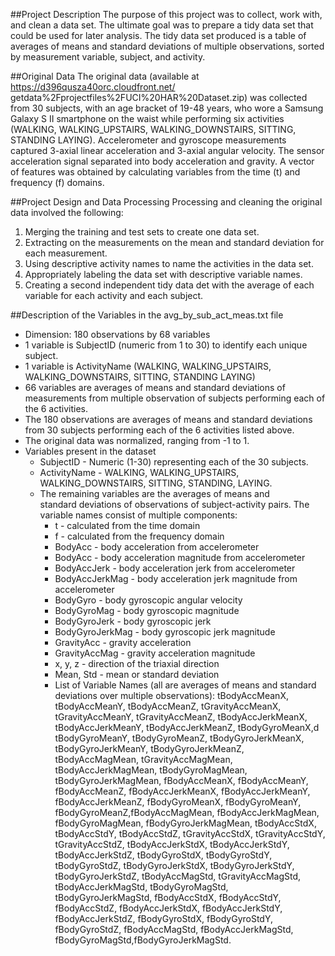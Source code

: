 

##Project Description
The purpose of this project was to collect, work with, and clean a data set. The 
ultimate goal was to prepare a tidy data set that could be used for later analysis.
The tidy data set produced is a table of averages of means and standard deviations of
multiple observations, sorted by measurement variable, subject, and activity.

##Original Data
The original data (available at https://d396qusza40orc.cloudfront.net/
getdata%2Fprojectfiles%2FUCI%20HAR%20Dataset.zip) was collected from 30 
subjects, with an age bracket of 19-48 years, who wore a Samsung Galaxy S II
smartphone on the waist while performing six activities (WALKING, 
WALKING_UPSTAIRS, WALKING_DOWNSTAIRS, SITTING, STANDING LAYING). Accelerometer
and gyroscope measurements captured 3-axial linear acceleration and 3-axial
angular velocity. The sensor acceleration signal separated into body acceleration
and gravity. A vector of features was obtained by calculating variables from the
time (t) and frequency (f) domains.  

##Project Design and Data Processing
Processing and cleaning the original data involved the following:
1. Merging the training and test sets to create one data set.
2. Extracting on the measurements on the mean and standard deviation
   for each measurement.
3. Using descriptive activity names to name the activities in the data set.
4. Appropriately labeling the data set with descriptive variable names.
5. Creating a second independent tidy data det with the average of each
   variable for each activity and each subject.
   
##Description of the Variables in the avg_by_sub_act_meas.txt file
 - Dimension: 180 observations by 68 variables
 - 1 variable is SubjectID (numeric from 1 to 30) to identify
   each unique subject.
 - 1 variable is ActivityName (WALKING, WALKING_UPSTAIRS,
   WALKING_DOWNSTAIRS, SITTING, STANDING LAYING)
 - 66 variables are averages of means and standard deviations of
   measurements from multiple observation of subjects performing 
   each of the 6 activities.
 - The 180 observations are averages of means and standard deviations
   from 30 subjects performing each of the 6 activities listed above.
 - The original data was normalized, ranging from -1 to 1.  
 - Variables present in the dataset
   * SubjectID - Numeric (1-30) representing each of the 30 subjects.
   * ActivityName - WALKING, WALKING_UPSTAIRS, WALKING_DOWNSTAIRS, SITTING,
     STANDING, LAYING.
   * The remaining variables are the averages of means and  
     standard deviations of observations of subject-activity pairs.
     The variable names consist of multiple components:
     - t - calculated from the time domain
     - f - calculated from the frequency domain
     - BodyAcc - body acceleration from accelerometer
     - BodyAcc - body acceleration magnitude from accelerometer
     - BodyAccJerk - body acceleration jerk from accelerometer
     - BodyAccJerkMag - body acceleration jerk magnitude from accelerometer
     - BodyGyro - body gyroscopic angular velocity
     - BodyGyroMag - body gyroscopic magnitude
     - BodyGyroJerk - body gyroscopic jerk
     - BodyGyroJerkMag - body gyroscopic jerk magnitude
     - GravityAcc - gravity acceleration
     - GravityAccMag - gravity acceleration magnitude
     - x, y, z - direction of the triaxial direction
     - Mean, Std - mean or standard deviation
     - List of Variable Names (all are averages of means and standard
       deviations over multiple observations): tBodyAccMeanX, tBodyAccMeanY,
       tBodyAccMeanZ, tGravityAccMeanX, tGravityAccMeanY, tGravityAccMeanZ,
       tBodyAccJerkMeanX, tBodyAccJerkMeanY, tBodyAccJerkMeanZ, tBodyGyroMeanX,d
       tBodyGyroMeanY, tBodyGyroMeanZ, tBodyGyroJerkMeanX, tBodyGyroJerkMeanY,
       tBodyGyroJerkMeanZ, tBodyAccMagMean, tGravityAccMagMean,
       tBodyAccJerkMagMean, tBodyGyroMagMean, tBodyGyroJerkMagMean,
       fBodyAccMeanX, fBodyAccMeanY, fBodyAccMeanZ, fBodyAccJerkMeanX,
       fBodyAccJerkMeanY, fBodyAccJerkMeanZ, fBodyGyroMeanX, fBodyGyroMeanY,
       fBodyGyroMeanZ,fBodyAccMagMean, fBodyAccJerkMagMean, fBodyGyroMagMean,
       fBodyGyroJerkMagMean, tBodyAccStdX, tBodyAccStdY, tBodyAccStdZ,
       tGravityAccStdX, tGravityAccStdY, tGravityAccStdZ, tBodyAccJerkStdX,
       tBodyAccJerkStdY, tBodyAccJerkStdZ, tBodyGyroStdX, tBodyGyroStdY,
       tBodyGyroStdZ, tBodyGyroJerkStdX, tBodyGyroJerkStdY, tBodyGyroJerkStdZ,
       tBodyAccMagStd, tGravityAccMagStd, tBodyAccJerkMagStd, tBodyGyroMagStd,
       tBodyGyroJerkMagStd, fBodyAccStdX, fBodyAccStdY, fBodyAccStdZ,
       fBodyAccJerkStdX, fBodyAccJerkStdY, fBodyAccJerkStdZ, fBodyGyroStdX,
       fBodyGyroStdY, fBodyGyroStdZ, fBodyAccMagStd, fBodyAccJerkMagStd,
       fBodyGyroMagStd,fBodyGyroJerkMagStd.

